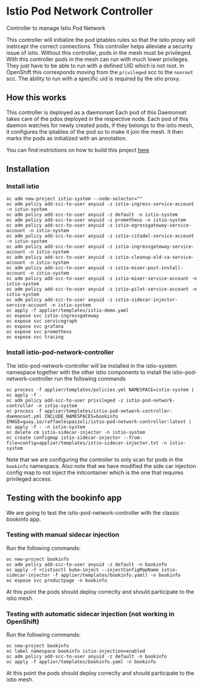 Istio Pod Network Controller
========================

Controller to manage Istio Pod Network

This controller will initialize the pod iptables rules so that the istio proxy will inetrcept the correct connections.
This controller helps alleviate a security issue of istio. 
Without this controller, pods in the mesh must be privileged.
With this controller pods in the mesh can run with much lower privileges. 
They just have to be able to run with a defined UID which is not root.
In OpenShift this corresponds moving from the `privileged` scc to the `nonroot` scc.
The ability to run with a specific uid is required by the stio proxy.

## How this works

This controller is deployed as a daemonset
Each pod of this Daemonset takes care of the pdos deployed in the respective node.
Each pod of this daemon watches for newly created pods, if they belongs to the istio mesh, it configures the iptables of the pod so to make it join the mesh.
It then marks the pods as initialized with an annotation.

You can find instrictions on how to build this project [here](./build.md)

## Installation

### Install istio

```
oc adm new-project istio-system --node-selector=""
oc adm policy add-scc-to-user anyuid -z istio-ingress-service-account -n istio-system
oc adm policy add-scc-to-user anyuid -z default -n istio-system
oc adm policy add-scc-to-user anyuid -z prometheus -n istio-system
oc adm policy add-scc-to-user anyuid -z istio-egressgateway-service-account -n istio-system
oc adm policy add-scc-to-user anyuid -z istio-citadel-service-account -n istio-system
oc adm policy add-scc-to-user anyuid -z istio-ingressgateway-service-account -n istio-system
oc adm policy add-scc-to-user anyuid -z istio-cleanup-old-ca-service-account -n istio-system
oc adm policy add-scc-to-user anyuid -z istio-mixer-post-install-account -n istio-system
oc adm policy add-scc-to-user anyuid -z istio-mixer-service-account -n istio-system
oc adm policy add-scc-to-user anyuid -z istio-pilot-service-account -n istio-system
oc adm policy add-scc-to-user anyuid -z istio-sidecar-injector-service-account -n istio-system
oc apply -f applier/templates/istio-demo.yaml
oc expose svc istio-ingressgateway
oc expose svc servicegraph
oc expose svc grafana
oc expose svc prometheus
oc expose svc tracing
```

### Install istio-pod-network-controller
The istio-pod-network-controller will be installed in the istio-system namespace together with the other istio components
to install the istio-pod-network-controller run the following commands
```
oc process -f applier/templates/policies.yml NAMESPACE=istio-system | oc apply -f -
oc adm policy add-scc-to-user privileged -z istio-pod-network-controller -n istio-system
oc process -f applier/templates/istio-pod-network-controller-daemonset.yml INCLUDE_NAMESPACES=bookinfo  IMAGE=quay.io/raffaelespazzoli/istio-pod-network-controller:latest | oc apply -f - -n istio-system
oc delete cm istio-sidecar-injector -n istio-system
oc create configmap istio-sidecar-injector --from-file=config=applier/templates/istio-sidecar-injector.txt -n istio-system
```

Note that we are configuring the controller to only scan for pods in the `bookinfo` namespace.
Also note that we have modified the side car injection config map to not inject the initcontainer which is the one that requires privileged access.

## Testing with the bookinfo app

We are going to test the istio-pod-network-controller with the classic bookinfo app.

### Testing with manual sidecar injection

Run the following commands:
```
oc new-project bookinfo
oc adm policy add-scc-to-user anyuid -z default -n bookinfo
oc apply -f <(istioctl kube-inject --injectConfigMapName istio-sidecar-injector -f applier/templates/bookinfo.yaml) -n bookinfo
oc expose svc productpage -n bookinfo
```

At this point the pods should deploy correclty and should participate to the istio mesh.

### Testing with automatic sidecar injection (not working in OpenShift) 

Run the following commands:
```
oc new-project bookinfo
oc label namespace bookinfo istio-injection=enabled
oc adm policy add-scc-to-user anyuid -z default -n bookinfo
oc apply -f applier/templates/bookinfo.yaml -n bookinfo
```

At this point the pods should deploy correclty and should participate to the istio mesh.

